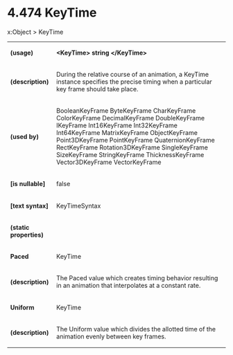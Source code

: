 <html dir="LTR" xmlns:mshelp="http://msdn.microsoft.com/mshelp" xmlns:ddue="http://ddue.schemas.microsoft.com/authoring/2003/5" xmlns:xlink="http://www.w3.org/1999/xlink" xmlns:tool="http://www.microsoft.com/tooltip"><body><input type="hidden" id="userDataCache" class="userDataStyle"><input type="hidden" id="hiddenScrollOffset"><img id="dropDownImage" style="display:none; height:0; width:0;" src="../local/drpdown.gif"><img id="dropDownHoverImage" style="display:none; height:0; width:0;" src="../local/drpdown_orange.gif"><img id="collapseImage" style="display:none; height:0; width:0;" src="../local/collapse.gif"><img id="expandImage" style="display:none; height:0; width:0;" src="../local/exp.gif"><img id="collapseAllImage" style="display:none; height:0; width:0;" src="../local/collall.gif"><img id="expandAllImage" style="display:none; height:0; width:0;" src="../local/expall.gif"><img id="copyImage" style="display:none; height:0; width:0;" src="../local/copycode.gif"><img id="copyHoverImage" style="display:none; height:0; width:0;" src="../local/copycodeHighlight.gif"><div id="header"><h1 class="heading">4.474 KeyTime</h1></div><div id="mainSection"><div id="mainBody"><div id="allHistory" class="saveHistory" onsave="saveAll()" onload="loadAll()"></div>
				<p xmlns:wsd="http://wsdev.schemas.microsoft.com/authoring/2008/2" xmlns:msxsl="urn:schemas-microsoft-com:xslt" xmlns:script="urn:script" xmlns:build="urn:build">
				</p>
			<div id="sectionSection0" class="section" name="collapseableSection"><content xmlns="http://ddue.schemas.microsoft.com/authoring/2003/5" xmlns:wsd="http://wsdev.schemas.microsoft.com/authoring/2008/2" xmlns:msxsl="urn:schemas-microsoft-com:xslt" xmlns:script="urn:script" xmlns:build="urn:build">
				</content></div><div id="sectionSection1" class="section" name="collapseableSection"><content xmlns="http://ddue.schemas.microsoft.com/authoring/2003/5" xmlns:wsd="http://wsdev.schemas.microsoft.com/authoring/2008/2" xmlns:msxsl="urn:schemas-microsoft-com:xslt" xmlns:script="urn:script" xmlns:build="urn:build">
					<p xmlns="">
						<mshelp:link keywords="ede4c53c-28c9-420a-b2bb-74ad1d6320fd" tabindex="0">x:Object</mshelp:link> &gt; KeyTime</p>
					<p xmlns=""><b></b></p><table class="ProtocolAuthoredTable" xmlns=""><tr>
								<td>
									<p>
										<b>(usage)</b>
									</p>
								</td>
								<td>
									<p>
										<b>&lt;KeyTime&gt; string &lt;/KeyTime&gt;</b>
									</p>
								</td>
							</tr><tr>
							<td>
								<p>
									<b>(description)</b>
								</p>
							</td>
							<td>
								<p>During the relative course of an animation, a KeyTime instance specifies the precise timing when a particular key frame should take place.</p>
							</td>
						</tr><tr>
							<td>
								<p>
									<b>(used by)</b>
								</p>
							</td>
							<td>
								<p>
									<mshelp:link keywords="203f5ede-78a4-4225-bde0-c7e71d60af09" tabindex="0">BooleanKeyFrame</mshelp:link> <mshelp:link keywords="5c6ce26d-25dc-4819-a695-cbf7b5dc4942" tabindex="0">ByteKeyFrame</mshelp:link> <mshelp:link keywords="31555c06-1468-4090-b693-07d1a756008f" tabindex="0">CharKeyFrame</mshelp:link> <mshelp:link keywords="5f56135d-03a8-40f5-8bfc-ac4f01ec9523" tabindex="0">ColorKeyFrame</mshelp:link> <mshelp:link keywords="1bb39d7f-7099-435b-bafd-e6dedf84c5c1" tabindex="0">DecimalKeyFrame</mshelp:link> <mshelp:link keywords="83f7d244-051a-4cca-b35f-fa35b6d273fc" tabindex="0">DoubleKeyFrame</mshelp:link> <mshelp:link keywords="c6fdc288-5854-4992-a33b-0623a87788eb" tabindex="0">IKeyFrame</mshelp:link> <mshelp:link keywords="abfc71f2-8503-47e7-8147-d57466a4364c" tabindex="0">Int16KeyFrame</mshelp:link> <mshelp:link keywords="16bbd20e-09e4-4dcb-a4e4-a6ba3e9c8fa8" tabindex="0">Int32KeyFrame</mshelp:link> <mshelp:link keywords="d3f00237-1557-4778-b21f-fc1d0ddb0587" tabindex="0">Int64KeyFrame</mshelp:link> <mshelp:link keywords="0e66c380-4125-4507-b7c8-37d43f00cf7d" tabindex="0">MatrixKeyFrame</mshelp:link> <mshelp:link keywords="8ba43a54-cdc4-4fe6-973f-8c1c51402491" tabindex="0">ObjectKeyFrame</mshelp:link> <mshelp:link keywords="21928c0a-84a7-468d-a421-4bb902b33625" tabindex="0">Point3DKeyFrame</mshelp:link> <mshelp:link keywords="5e45581a-2751-445e-8bd0-1f8cbef49a10" tabindex="0">PointKeyFrame</mshelp:link> <mshelp:link keywords="f3daca1a-50f6-41ff-8520-cc6d5b78421e" tabindex="0">QuaternionKeyFrame</mshelp:link> <mshelp:link keywords="4f43f718-40eb-47b5-82b8-ccac5c4ab0db" tabindex="0">RectKeyFrame</mshelp:link> <mshelp:link keywords="71cca548-1d4b-4ada-ac98-03959b3eb7b0" tabindex="0">Rotation3DKeyFrame</mshelp:link> <mshelp:link keywords="981d0c49-b832-4cad-8f23-9f640ff14c38" tabindex="0">SingleKeyFrame</mshelp:link> <mshelp:link keywords="87552853-6481-45b8-85d5-66b25a05c842" tabindex="0">SizeKeyFrame</mshelp:link> <mshelp:link keywords="37fdb4f7-892a-4075-a745-833b228a92a2" tabindex="0">StringKeyFrame</mshelp:link> <mshelp:link keywords="c1bf0f37-c3ca-4e7d-b7ff-9852afaca3eb" tabindex="0">ThicknessKeyFrame</mshelp:link> <mshelp:link keywords="8788b0f1-6287-4526-800e-c6a3b3c1ba56" tabindex="0">Vector3DKeyFrame</mshelp:link> <mshelp:link keywords="917b79f9-dfb7-4dcf-b3d8-74b7c67f46ed" tabindex="0">VectorKeyFrame</mshelp:link></p>
							</td>
						</tr><tr>
							<td>
								<p>
									<b>[is nullable]</b>
								</p>
							</td>
							<td>
								<p>false</p>
							</td>
						</tr><tr>
							<td>
								<p>
									<b>[text syntax]</b>
								</p>
							</td>
							<td>
								<p>
									<mshelp:link keywords="6805424e-4e16-44d3-a7f9-8caae7bfea03" tabindex="0">KeyTimeSyntax</mshelp:link>
								</p>
							</td>
						</tr><tr>
							<td>
								<p>
									<b>(static properties)</b>
								</p>
							</td>
							<td>
							</td>
						</tr><tr>
							<td>
								<p>
									<b>Paced</b>
								</p>
							</td>
							<td>
								<p>KeyTime</p>
							</td>
						</tr><tr>
							<td>
								<p>
									<b>(description)</b>
								</p>
							</td>
							<td>
								<p>The Paced value which creates timing behavior resulting in an animation that interpolates at a constant rate.</p>
							</td>
						</tr><tr>
							<td>
								<p>
									<b>Uniform</b>
								</p>
							</td>
							<td>
								<p>KeyTime</p>
							</td>
						</tr><tr>
							<td>
								<p>
									<b>(description)</b>
								</p>
							</td>
							<td>
								<p>The Uniform value which divides the allotted time of the animation evenly between key frames.</p>
							</td>
						</tr></table>
				</content></div><!--[if gte IE 5]>
			<tool:tip element="languageFilterToolTip" avoidmouse="false"/>
		<![endif]--></div><a name="feedback"></a><span></span></div></body></html>